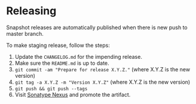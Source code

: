 # Releasing

Snapshot releases are automatically published when there is new push to master branch.

To make staging release, follow the steps:

 1. Update the `CHANGELOG.md` for the impending release.
 2. Make sure the `README.md` is up to date.
 3. `git commit -am "Prepare for release X.Y.Z."` (where X.Y.Z is the new version)
 4. `git tag -a X.Y.Z -m "Version X.Y.Z"` (where X.Y.Z is the new version)
 5. `git push && git push --tags`
 6. Visit [Sonatype Nexus](https://oss.sonatype.org/) and promote the artifact.
